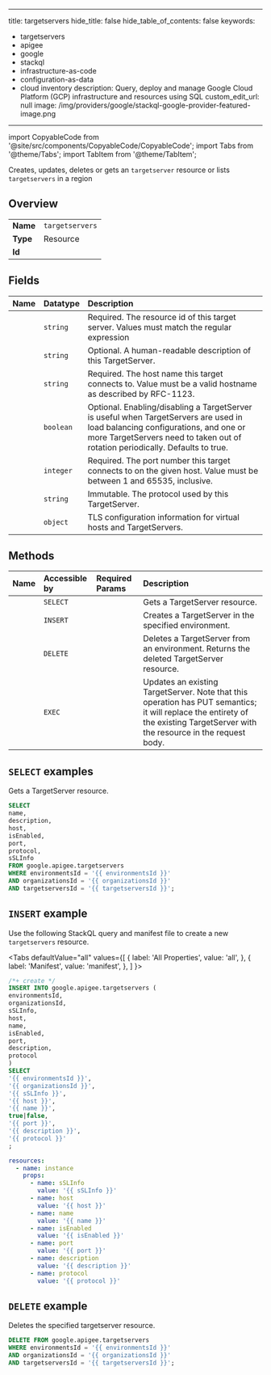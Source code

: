 
---
title: targetservers
hide_title: false
hide_table_of_contents: false
keywords:
  - targetservers
  - apigee
  - google
  - stackql
  - infrastructure-as-code
  - configuration-as-data
  - cloud inventory
description: Query, deploy and manage Google Cloud Platform (GCP) infrastructure and resources using SQL
custom_edit_url: null
image: /img/providers/google/stackql-google-provider-featured-image.png
---

import CopyableCode from '@site/src/components/CopyableCode/CopyableCode';
import Tabs from '@theme/Tabs';
import TabItem from '@theme/TabItem';

Creates, updates, deletes or gets an <code>targetserver</code> resource or lists <code>targetservers</code> in a region

## Overview
<table><tbody>
<tr><td><b>Name</b></td><td><code>targetservers</code></td></tr>
<tr><td><b>Type</b></td><td>Resource</td></tr>
<tr><td><b>Id</b></td><td><CopyableCode code="google.apigee.targetservers" /></td></tr>
</tbody></table>

## Fields
| Name | Datatype | Description |
|:-----|:---------|:------------|
| <CopyableCode code="name" /> | `string` | Required. The resource id of this target server. Values must match the regular expression  |
| <CopyableCode code="description" /> | `string` | Optional. A human-readable description of this TargetServer. |
| <CopyableCode code="host" /> | `string` | Required. The host name this target connects to. Value must be a valid hostname as described by RFC-1123. |
| <CopyableCode code="isEnabled" /> | `boolean` | Optional. Enabling/disabling a TargetServer is useful when TargetServers are used in load balancing configurations, and one or more TargetServers need to taken out of rotation periodically. Defaults to true. |
| <CopyableCode code="port" /> | `integer` | Required. The port number this target connects to on the given host. Value must be between 1 and 65535, inclusive. |
| <CopyableCode code="protocol" /> | `string` | Immutable. The protocol used by this TargetServer. |
| <CopyableCode code="sSLInfo" /> | `object` | TLS configuration information for virtual hosts and TargetServers. |

## Methods
| Name | Accessible by | Required Params | Description |
|:-----|:--------------|:----------------|:------------|
| <CopyableCode code="organizations_environments_targetservers_get" /> | `SELECT` | <CopyableCode code="environmentsId, organizationsId, targetserversId" /> | Gets a TargetServer resource. |
| <CopyableCode code="organizations_environments_targetservers_create" /> | `INSERT` | <CopyableCode code="environmentsId, organizationsId" /> | Creates a TargetServer in the specified environment. |
| <CopyableCode code="organizations_environments_targetservers_delete" /> | `DELETE` | <CopyableCode code="environmentsId, organizationsId, targetserversId" /> | Deletes a TargetServer from an environment. Returns the deleted TargetServer resource. |
| <CopyableCode code="organizations_environments_targetservers_update" /> | `EXEC` | <CopyableCode code="environmentsId, organizationsId, targetserversId" /> | Updates an existing TargetServer. Note that this operation has PUT semantics; it will replace the entirety of the existing TargetServer with the resource in the request body. |

## `SELECT` examples

Gets a TargetServer resource.

```sql
SELECT
name,
description,
host,
isEnabled,
port,
protocol,
sSLInfo
FROM google.apigee.targetservers
WHERE environmentsId = '{{ environmentsId }}'
AND organizationsId = '{{ organizationsId }}'
AND targetserversId = '{{ targetserversId }}'; 
```

## `INSERT` example

Use the following StackQL query and manifest file to create a new <code>targetservers</code> resource.

<Tabs
    defaultValue="all"
    values={[
        { label: 'All Properties', value: 'all', },
        { label: 'Manifest', value: 'manifest', },
    ]
}>
<TabItem value="all">

```sql
/*+ create */
INSERT INTO google.apigee.targetservers (
environmentsId,
organizationsId,
sSLInfo,
host,
name,
isEnabled,
port,
description,
protocol
)
SELECT 
'{{ environmentsId }}',
'{{ organizationsId }}',
'{{ sSLInfo }}',
'{{ host }}',
'{{ name }}',
true|false,
'{{ port }}',
'{{ description }}',
'{{ protocol }}'
;
```
</TabItem>
<TabItem value="manifest">

```yaml
resources:
  - name: instance
    props:
      - name: sSLInfo
        value: '{{ sSLInfo }}'
      - name: host
        value: '{{ host }}'
      - name: name
        value: '{{ name }}'
      - name: isEnabled
        value: '{{ isEnabled }}'
      - name: port
        value: '{{ port }}'
      - name: description
        value: '{{ description }}'
      - name: protocol
        value: '{{ protocol }}'

```
</TabItem>
</Tabs>

## `DELETE` example

Deletes the specified targetserver resource.

```sql
DELETE FROM google.apigee.targetservers
WHERE environmentsId = '{{ environmentsId }}'
AND organizationsId = '{{ organizationsId }}'
AND targetserversId = '{{ targetserversId }}';
```
